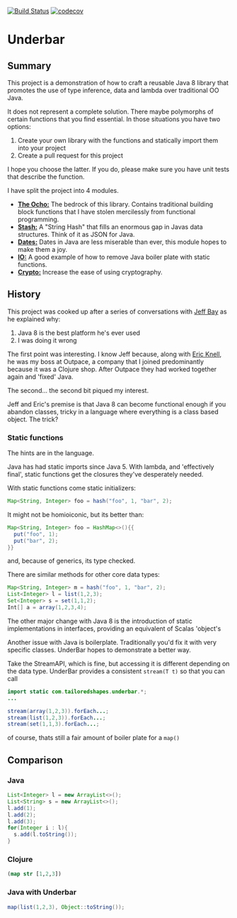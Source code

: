 [![Build Status](https://travis-ci.org/tsmarsh/UnderBar.svg?branch=master)](https://travis-ci.org/tsmarsh/UnderBar)
[![codecov](https://codecov.io/gh/tsmarsh/UnderBar/branch/master/graph/badge.svg)](https://codecov.io/gh/tsmarsh/UnderBar)


# Underbar

## Summary

This project is a demonstration of how to craft a reusable Java 8 library that promotes the use of type inference, data and lambda over traditional OO Java.

It does not represent a complete solution. There maybe polymorphs of certain functions that you find essential. In those situations you have two options:

1. Create your own library with the functions and statically import them into your project
2. Create a pull request for this project

I hope you choose the latter. If you do, please make sure you have unit tests that describe the function.

I have split the project into 4 modules.

* **[The Ocho:](ocho/README.md)** The bedrock of this library. Contains traditional building block functions that I have stolen mercilessly from functional programming.
* **[Stash:](stash/README.md)** A "String Hash" that fills an enormous gap in Javas data structures. Think of it as JSON for Java.
* **[Dates:](dates/README.md)** Dates in Java are less miserable than ever, this module hopes to make them a joy.
* **[IO:](io/README.md)** A good example of how to remove Java boiler plate with static functions.
* **[Crypto:](crypto/README.md)** Increase the ease of using cryptography.

## History

This project was cooked up after a series of conversations with [Jeff Bay](https://www.linkedin.com/in/jeff-bay-7411b6) as he explained why:

1. Java 8 is the best platform he's ever used
2. I was doing it wrong

The first point was interesting. I know Jeff because, along with [Eric Knell](https://www.linkedin.com/in/eric-knell-31bb072), he was my boss at Outpace, a company that I joined predominantly because it was a Clojure shop. After Outpace they had worked together again and 'fixed' Java.

The second... the second bit piqued my interest.

Jeff and Eric's premise is that Java 8 can become functional enough if you abandon classes, tricky in a language where everything is a class based object. The trick?

### Static functions

The hints are in the language.

Java has had static imports since Java 5. With lambda, and 'effectively final', static functions get the closures they've desperately needed.

With static functions come static initializers:

```java
Map<String, Integer> foo = hash("foo", 1, "bar", 2);
```

It might not be homioiconic, but its better than:

```java
Map<String, Integer> foo = HashMap<>(){{
  put("foo", 1);
  put("bar", 2);
}}
```

and, because of generics, its type checked.

There are similar methods for other core data types:

```java
Map<String, Integer> m = hash("foo", 1, "bar", 2);
List<Integer> l = list(1,2,3);
Set<Integer> s = set(1,1,2);
Int[] a = array(1,2,3,4);
```

The other major change with Java 8 is the introduction of static
implementations in interfaces, providing an equivalent of Scalas
'object's 

Another issue with Java is boilerplate. Traditionally you'd fix it with very specific classes. UnderBar hopes to demonstrate a better way.

Take the StreamAPI, which is fine, but accessing it is different depending on the data type. UnderBar provides a consistent ```stream(T t)``` so that you can call


```java
import static com.tailoredshapes.underbar.*;
...

stream(array(1,2,3)).forEach...;
stream(list(1,2,3)).forEach...;
stream(set(1,1,3).forEach...;
```

of course, thats still a fair amount of boiler plate for a ```map()```

## Comparison

### Java

```java
List<Integer> l = new ArrayList<>();
List<String> s = new ArrayList<>();
l.add(1);
l.add(2);
l.add(3);
for(Integer i : l){
  s.add(l.toString());
}
```

### Clojure

```clojure
(map str [1,2,3])
```

### Java with Underbar

```java
map(list(1,2,3), Object::toString());
```
